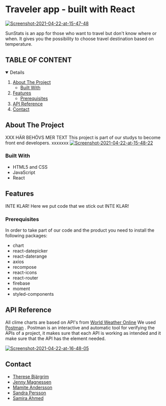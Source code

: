 # Traveler app - built with React

<a href="https://ibb.co/Swf16zF"><img src="https://i.ibb.co/HThMKj5/Screenshot-2021-04-22-at-15-47-48.png" alt="Screenshot-2021-04-22-at-15-47-48" border="0" /></a>

SunStats is an app for those who want to travel but don't know where or when. It gives you the possibility to choose travel destination based on temperature.

<!-- TABLE OF CONTENTS -->

 ## TABLE OF CONTENT
<details open="open">
  <ol>
    <li>
      <a href="#about-the-project">About The Project</a>
      <ul>
        <li><a href="#built-with">Built With</a></li>
      </ul>
    </li>
    <li>
      <a href="#features">Features</a>
      <ul>
        <li><a href="#prerequisites">Prerequisites</a></li>
      </ul>
    </li>
    <li> <a href="#api-referens">API Reference</a></li>
    <li>
    <a href="#contact">Contact</a></li>
  </ol>
</details>

<!-- ABOUT THE PROJECT -->
## About The Project
XXX HÄR BEHÖVS MER TEXT This project is part of our studys to become front end developers. 
xxxxxxx
<a href="https://ibb.co/QpRtpbt"><img src="https://i.ibb.co/S58G5sG/Screenshot-2021-04-22-at-15-48-22.png" alt="Screenshot-2021-04-22-at-15-48-22" border="0" /></a>

### Built With
* HTML5 and CSS
* JavaScript
* React

## Features

INTE KLAR! Here we put code that we stick out INTE KLAR!

### Prerequisites

In order to take part of our code and the product 
you need to install the following packages:
* chart 
* react-datepicker
* react-daterange
*  axios 
* recompose 
* react-icons
*  react-router
*  firebase
*  moment
*  styled-components

## API Reference
All clime charts are based on API's from [World Weather Online](https://www.worldweatheronline.com/developer/api/) We used [Postman](https://www.postman.com/) .  Postman is an interactive and automatic tool for verifying the APIs of a project, it makes sure that each API is working as intended and it make sure  that the API has the element needed.

<a href="https://ibb.co/QjtTwyC"><img src="https://i.ibb.co/WpjMJmP/Screenshot-2021-04-22-at-16-48-05.png" alt="Screenshot-2021-04-22-at-16-48-05" border="0" /></a>

## Contact 

- [Therese Bjärgrim ](https://github.com/tbjargrim)
- [Jenny Magnessen](https://github.com/jennymag)
- [Mamite Andersson ](https://github.com/mamite100)
- [Sandra Persson](https://github.com/sandrapersson149)
- [Samira Ahmed](https://github.com/samira90)
